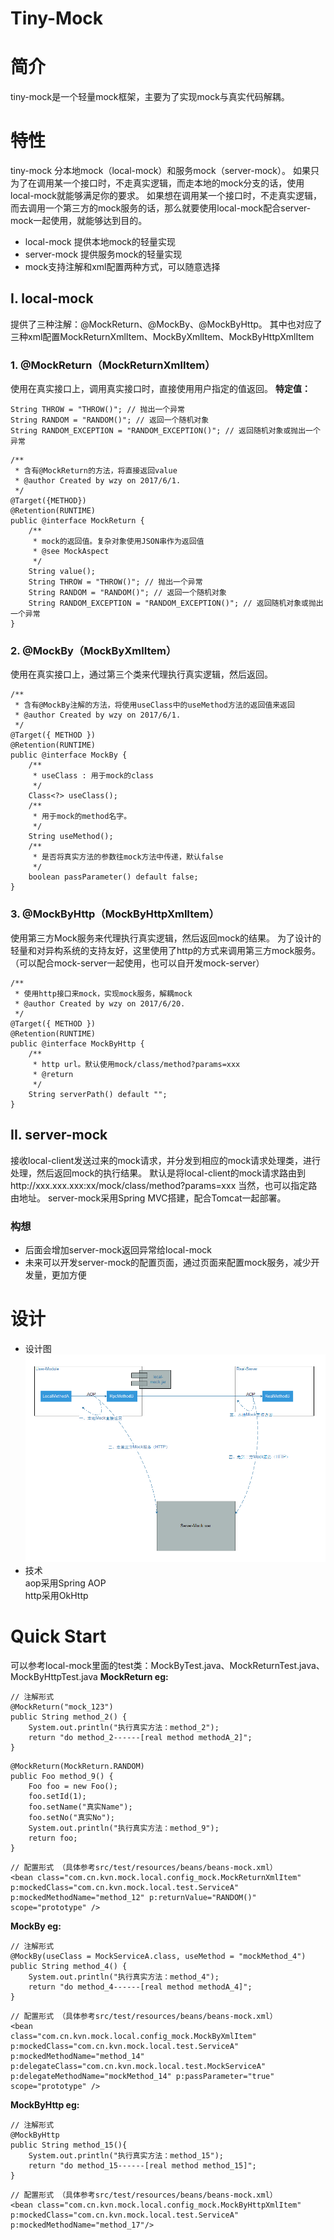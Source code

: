 # Tiny-Mock

# 简介
tiny-mock是一个轻量mock框架，主要为了实现mock与真实代码解耦。

# 特性
tiny-mock 分本地mock（local-mock）和服务mock（server-mock）。
如果只为了在调用某一个接口时，不走真实逻辑，而走本地的mock分支的话，使用local-mock就能够满足你的要求。
如果想在调用某一个接口时，不走真实逻辑，而去调用一个第三方的mock服务的话，那么就要使用local-mock配合server-mock一起使用，就能够达到目的。

* local-mock 提供本地mock的轻量实现
* server-mock 提供服务mock的轻量实现
* mock支持注解和xml配置两种方式，可以随意选择

## I. local-mock
提供了三种注解：@MockReturn、@MockBy、@MockByHttp。
其中也对应了三种xml配置MockReturnXmlItem、MockByXmlItem、MockByHttpXmlItem

### 1. @MockReturn（MockReturnXmlItem）
使用在真实接口上，调用真实接口时，直接使用用户指定的值返回。
**特定值：**
>
	String THROW = "THROW()"; // 抛出一个异常
    String RANDOM = "RANDOM()"; // 返回一个随机对象
    String RANDOM_EXCEPTION = "RANDOM_EXCEPTION()"; // 返回随机对象或抛出一个异常

>
	/**
	 * 含有@MockReturn的方法，将直接返回value
	 * @author Created by wzy on 2017/6/1.
	 */
	@Target({METHOD})
	@Retention(RUNTIME)
	public @interface MockReturn {
	    /**
	     * mock的返回值。复杂对象使用JSON串作为返回值
	     * @see MockAspect
	     */
	    String value();
	    String THROW = "THROW()"; // 抛出一个异常
	    String RANDOM = "RANDOM()"; // 返回一个随机对象
	    String RANDOM_EXCEPTION = "RANDOM_EXCEPTION()"; // 返回随机对象或抛出一个异常
	}


### 2. @MockBy（MockByXmlItem）
使用在真实接口上，通过第三个类来代理执行真实逻辑，然后返回。
>
	/**
	 * 含有@MockBy注解的方法，将使用useClass中的useMethod方法的返回值来返回 
	 * @author Created by wzy on 2017/6/1.
	 */
	@Target({ METHOD })
	@Retention(RUNTIME)
	public @interface MockBy {
		/**
		 * useClass : 用于mock的class
		 */
		Class<?> useClass();
		/**
		 * 用于mock的method名字。
		 */
		String useMethod();
		/**
		 * 是否将真实方法的参数往mock方法中传递，默认false
		 */
		boolean passParameter() default false;
	}

### 3. @MockByHttp（MockByHttpXmlItem）
使用第三方Mock服务来代理执行真实逻辑，然后返回mock的结果。
为了设计的轻量和对异构系统的支持友好，这里使用了http的方式来调用第三方mock服务。（可以配合mock-server一起使用，也可以自开发mock-server）
>
	/**
	 * 使用http接口来mock，实现mock服务，解耦mock
	 * @author Created by wzy on 2017/6/20.
	 */
	@Target({ METHOD })
	@Retention(RUNTIME)
	public @interface MockByHttp {
		/**
		 * http url。默认使用mock/class/method?params=xxx
		 * @return
		 */
		String serverPath() default "";
	}

## II. server-mock
接收local-client发送过来的mock请求，并分发到相应的mock请求处理类，进行处理，然后返回mock的执行结果。
默认是将local-client的mock请求路由到http://xxx.xxx.xxx:xx/mock/class/method?params=xxx
当然，也可以指定路由地址。
server-mock采用Spring MVC搭建，配合Tomcat一起部署。
### 构想
* 后面会增加server-mock返回异常给local-mock
* 未来可以开发server-mock的配置页面，通过页面来配置mock服务，减少开发量，更加方便

# 设计
* 设计图
![tiny-mock实现原理图](mock方案.png)
* 技术 <br/>
aop采用Spring AOP <br/>
http采用OkHttp <br/>

# Quick Start
可以参考local-mock里面的test类：MockByTest.java、MockReturnTest.java、MockByHttpTest.java
**MockReturn eg:**
>
	// 注解形式
	@MockReturn("mock_123")
	public String method_2() {
		System.out.println("执行真实方法：method_2");
		return "do method_2------[real method methodA_2]";
	}
>	
	@MockReturn(MockReturn.RANDOM)
	public Foo method_9() {
		Foo foo = new Foo();
		foo.setId(1);
		foo.setName("真实Name");
		foo.setNo("真实No");
		System.out.println("执行真实方法：method_9");
		return foo;
	}
>	
	// 配置形式 （具体参考src/test/resources/beans/beans-mock.xml）
	<bean class="com.cn.kvn.mock.local.config_mock.MockReturnXmlItem"
	p:mockedClass="com.cn.kvn.mock.local.test.ServiceA"
	p:mockedMethodName="method_12" p:returnValue="RANDOM()" scope="prototype" />


**MockBy eg:**
>
	// 注解形式
	@MockBy(useClass = MockServiceA.class, useMethod = "mockMethod_4")
	public String method_4() {
		System.out.println("执行真实方法：method_4");
		return "do method_4------[real method methodA_4]";
	}
>
	// 配置形式 （具体参考src/test/resources/beans/beans-mock.xml）
	<bean
	class="com.cn.kvn.mock.local.config_mock.MockByXmlItem"
	p:mockedClass="com.cn.kvn.mock.local.test.ServiceA"
	p:mockedMethodName="method_14"
	p:delegateClass="com.cn.kvn.mock.local.test.MockServiceA"
	p:delegateMethodName="mockMethod_14" p:passParameter="true" scope="prototype" />
	

**MockByHttp eg:**
>
	// 注解形式
	@MockByHttp
	public String method_15(){
		System.out.println("执行真实方法：method_15");
		return "do method_15------[real method method_15]";
	}
>
	// 配置形式 （具体参考src/test/resources/beans/beans-mock.xml）
	<bean class="com.cn.kvn.mock.local.config_mock.MockByHttpXmlItem"
	p:mockedClass="com.cn.kvn.mock.local.test.ServiceA"
	p:mockedMethodName="method_17"/>
